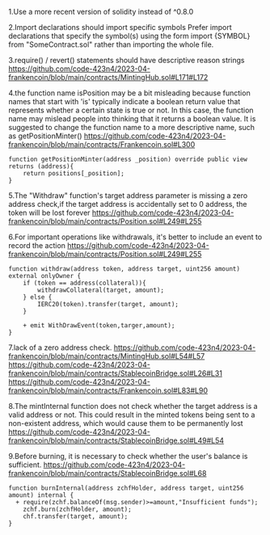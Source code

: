 1.Use a more recent version of solidity instead of ^0.8.0

2.Import declarations should import specific symbols
   Prefer import declarations that specify the symbol(s) using the form import {SYMBOL} from "SomeContract.sol" rather than importing the whole file.

3.require() / revert() statements should have descriptive reason strings
   https://github.com/code-423n4/2023-04-frankencoin/blob/main/contracts/MintingHub.sol#L171#L172

4.the function name isPosition may be a bit misleading because function names that start with 'is' typically indicate a boolean return value that represents whether a certain state is true or not. In this case, the function name may mislead people into thinking that it returns a boolean value.
   It is suggested to change the function name to a more descriptive name, such as getPositionMinter()
   https://github.com/code-423n4/2023-04-frankencoin/blob/main/contracts/Frankencoin.sol#L300

```solidity
function getPositionMinter(address _position) override public view returns (address){
    return positions[_position];
}
```

5.The "Withdraw" function's target address parameter is missing a zero address check,if the target address is accidentally set to 0 address, the token will be lost forever
   https://github.com/code-423n4/2023-04-frankencoin/blob/main/contracts/Position.sol#L249#L255

6.For important operations like withdrawals, it's better to include an event to record the action
   https://github.com/code-423n4/2023-04-frankencoin/blob/main/contracts/Position.sol#L249#L255

```solidity
function withdraw(address token, address target, uint256 amount) external onlyOwner {
    if (token == address(collateral)){
        withdrawCollateral(target, amount);
    } else {
        IERC20(token).transfer(target, amount);
    }

    + emit WithDrawEvent(token,targer,amount);
}
```

7.lack of a zero address check.
   https://github.com/code-423n4/2023-04-frankencoin/blob/main/contracts/MintingHub.sol#L54#L57
   https://github.com/code-423n4/2023-04-frankencoin/blob/main/contracts/StablecoinBridge.sol#L26#L31
   https://github.com/code-423n4/2023-04-frankencoin/blob/main/contracts/Frankencoin.sol#L83#L90

8.The mintInternal function does not check whether the target address is a valid address or not. This could result in the minted tokens being sent to a non-existent address, which would cause them to be permanently lost
   https://github.com/code-423n4/2023-04-frankencoin/blob/main/contracts/StablecoinBridge.sol#L49#L54

9.Before burning, it is necessary to check whether the user's balance is sufficient.
   https://github.com/code-423n4/2023-04-frankencoin/blob/main/contracts/StablecoinBridge.sol#L68

```solidity
function burnInternal(address zchfHolder, address target, uint256 amount) internal {
  + require(zchf.balanceOf(msg.sender)>=amount,"Insufficient funds");
    zchf.burn(zchfHolder, amount);
    chf.transfer(target, amount);
}
```
